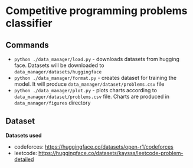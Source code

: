 # Competitive programming problems classifier

## Commands
- `python ./data_manager/load.py` - downloads datasets from hugging face. Datasets will be downloaded to `data_manager/datasets/huggingface`
- `python ./data_manager/format.py` - creates dataset for training the model. It will produce `data_manager/dataset/problems.csv` file
- `python ./data_manager/plot.py` - plots charts according to `data_manager/dataset/problems.csv` file. Charts are produced in `data_manager/figures` directory

## Dataset

**Datasets used**
- codeforces: https://huggingface.co/datasets/open-r1/codeforces
- leetcode: https://huggingface.co/datasets/kaysss/leetcode-problem-detailed

